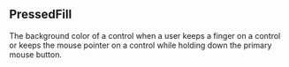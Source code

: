 ## PressedFill ##
The background color of a control when a user keeps a finger on a control or keeps the mouse pointer on a control while holding down the primary mouse button.
